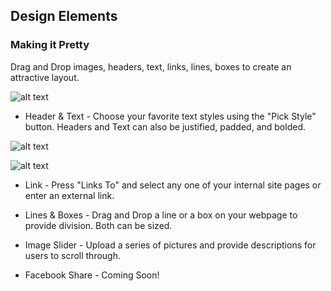 ## Design Elements ##


### Making it Pretty ###

Drag and Drop images, headers, text, links, lines, boxes to create an attractive layout. 

![alt text](http://appcubator.com/static/img/tutorial/Elements_4.png)

- Header & Text - Choose your favorite text styles using the "Pick Style" button. Headers and Text can also be justified, padded, and bolded. 

![alt text](http://appcubator.com/static/img/tutorial/Header.png)

![alt text](http://appcubator.com/static/img/tutorial/Header_2.png)

- Link - Press "Links To" and select any one of your internal site pages or enter an external link.

- Lines & Boxes - Drag and Drop a line or a box on your webpage to provide division. Both can be sized.

- Image Slider - Upload a series of pictures and provide descriptions for users to scroll through.

- Facebook Share - Coming Soon!
